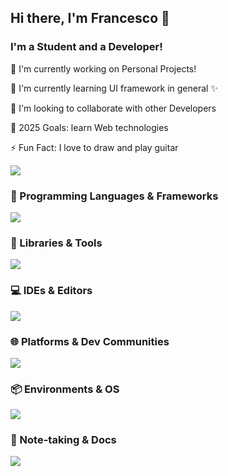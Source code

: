 <h2>Hi there, I'm Francesco 👋</h2>
<h3>I'm a Student and a Developer!</h3>
<p>🔭 I'm currently working on Personal Projects!</p>
<p>🌱 I'm currently learning UI framework in general ✨</p>
<p>🤝 I'm looking to collaborate with other Developers</p>
<p>🥅 2025 Goals: learn Web technologies</p>
<p>⚡ Fun Fact: I love to draw and play guitar</p>
<img src="https://github-readme-stats-sigma-five.vercel.app/api?username=saccofrancesco&show_icons=true&theme=onedark&hide_border=true">
<h3>🧠 Programming Languages & Frameworks</h3>
<img src="https://skillicons.dev/icons?i=c,cpp,py,latex,html,css,bash&theme=light">
<h3>🧰 Libraries & Tools</h3>
<img src="https://skillicons.dev/icons?i=opencv,sklearn,selenium,bots,firebase,sqlite,pkl,bootstrap,tailwind,qt,figma&theme=light">
<h3>💻 IDEs & Editors</h3>
<img src="https://skillicons.dev/icons?i=vscode,pycharm,atom,sublime,replit&theme=light">
<h3>🌐 Platforms & Dev Communities</h3>
<img src="https://skillicons.dev/icons?i=github,git,codepen,stackoverflow,devto&theme=light">
<h3>📦 Environments & OS</h3>
<img src="https://skillicons.dev/icons?i=apple,anaconda,windows&theme=light">
<h3>📓 Note-taking & Docs</h3>
<img src="https://skillicons.dev/icons?i=md,notion,obsidian&theme=light">